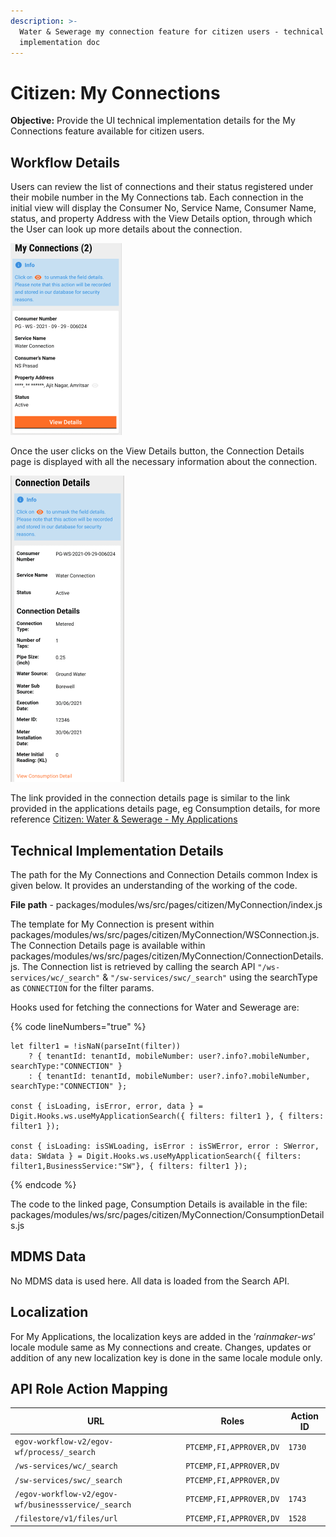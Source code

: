 ```yaml
---
description: >-
  Water & Sewerage my connection feature for citizen users - technical
  implementation doc
---
```


# Citizen: My Connections

**Objective:** Provide the UI technical implementation details for the My Connections feature available for citizen users.

## Workflow Details

Users can review the list of connections and their status registered under their mobile number in the My Connections tab. Each connection in the initial view will display the Consumer No, Service Name, Consumer Name, status, and property Address with the View Details option, through which the User can look up more details about the connection.

![](<../../../../../.gitbook/assets/image (370).png>)

Once the user clicks on the View Details button, the Connection Details page is displayed with all the necessary information about the connection.

![](<../../../../../.gitbook/assets/image (367).png>)

The link provided in the connection details page is similar to the link provided in the applications details page, eg Consumption details, for more reference [Citizen: Water & Sewerage - My Applications](citizen-my-applications.md)

## **Technical Implementation Details**

The path for the My Connections and Connection Details common Index is given below. It provides an understanding of the working of the code.&#x20;

**File path** - packages/modules/ws/src/pages/citizen/MyConnection/index.js

The template for My Connection is present within packages/modules/ws/src/pages/citizen/MyConnection/WSConnection.js. The Connection Details page is available within packages/modules/ws/src/pages/citizen/MyConnection/ConnectionDetails.js. The Connection list is retrieved by calling the search API `"/ws-services/wc/_search"` & `"/sw-services/swc/_search"` using the searchType as `CONNECTION` for the filter params.

Hooks used for fetching the connections for Water and Sewerage are:

{% code lineNumbers="true" %}
```
let filter1 = !isNaN(parseInt(filter))
    ? { tenantId: tenantId, mobileNumber: user?.info?.mobileNumber, searchType:"CONNECTION" }
    : { tenantId: tenantId, mobileNumber: user?.info?.mobileNumber, searchType:"CONNECTION" };

const { isLoading, isError, error, data } = Digit.Hooks.ws.useMyApplicationSearch({ filters: filter1 }, { filters: filter1 });

const { isLoading: isSWLoading, isError : isSWError, error : SWerror, data: SWdata } = Digit.Hooks.ws.useMyApplicationSearch({ filters: filter1,BusinessService:"SW"}, { filters: filter1 });
```
{% endcode %}

The code to the linked page, Consumption Details is available in the file: packages/modules/ws/src/pages/citizen/MyConnection/ConsumptionDetails.js

## **MDMS Data**

No MDMS data is used here. All data is loaded from the Search API.

## &#x20;**Localization**

For My Applications, the localization keys are added in the ‘_rainmaker-ws_’ locale module same as My connections and create. Changes, updates or addition of any new localization key is done in the same locale module only.

## **API Role Action Mapping**

| URL                                                 | Roles                   | Action ID |
| --------------------------------------------------- | ----------------------- | --------- |
| `egov-workflow-v2/egov-wf/process/_search`          | `PTCEMP,FI,APPROVER,DV` | `1730`    |
| `/ws-services/wc/_search`                           | `PTCEMP,FI,APPROVER,DV` |           |
| `/sw-services/swc/_search`                          | `PTCEMP,FI,APPROVER,DV` |           |
| `/egov-workflow-v2/egov-wf/businessservice/_search` | `PTCEMP,FI,APPROVER,DV` | `1743`    |
| `/filestore/v1/files/url`                           | `PTCEMP,FI,APPROVER,DV` | `1528`    |

